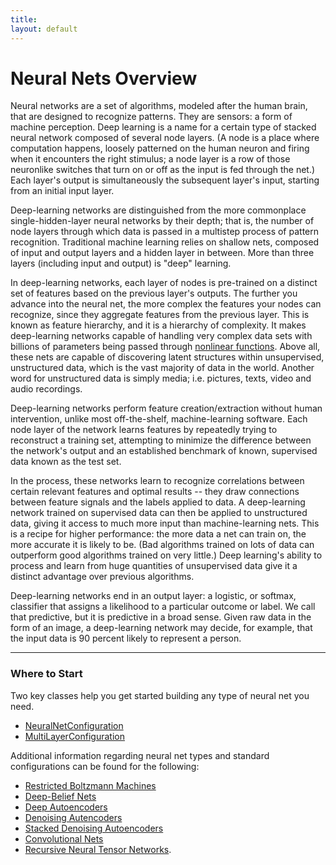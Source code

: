 ```yaml
---
title: 
layout: default
---
```


# Neural Nets Overview

Neural networks are a set of algorithms, modeled after the human brain, that are designed to recognize patterns. They are sensors: a form of machine perception. Deep learning is a name for a certain type of stacked neural network composed of several node layers. (A node is a place where computation happens, loosely patterned on the human neuron and firing when it encounters the right stimulus; a node layer is a row of those neuronlike switches that turn on or off as the input is fed through the net.) Each layer's output is simultaneously the subsequent layer's input, starting from an initial input layer.  

Deep-learning networks are distinguished from the more commonplace single-hidden-layer neural networks by their depth; that is, the number of node layers through which data is passed in a multistep process of pattern recognition. Traditional machine learning relies on shallow nets, composed of input and output layers and a hidden layer in between. More than three layers (including input and output) is "deep" learning. 

In deep-learning networks, each layer of nodes is pre-trained on a distinct set of features based on the previous layer's outputs. The further you advance into the neural net, the more complex the features your nodes can recognize, since they aggregate features from the previous layer. This is known as feature hierarchy, and it is a hierarchy of complexity. It makes deep-learning networks capable of handling very complex data sets with billions of parameters being passed through [nonlinear functions](../glossary.html#nonlineartransformfunction). Above all, these nets are capable of discovering latent structures within unsupervised, unstructured data, which is the vast majority of data in the world. Another word for unstructured data is simply media; i.e. pictures, texts, video and audio recordings. 

Deep-learning networks perform feature creation/extraction without human intervention, unlike most off-the-shelf, machine-learning software. Each node layer of the network learns features by repeatedly trying to reconstruct a training set, attempting to minimize the difference between the network's output and an established benchmark of known, supervised data known as the test set. 

In the process, these networks learn to recognize correlations between certain relevant features and optimal results -- they draw connections between feature signals and the labels applied to data. A deep-learning network trained on supervised data can then be applied to unstructured data, giving it access to much more input than machine-learning nets. This is a recipe for higher performance: the more data a net can train on, the more accurate it is likely to be. (Bad algorithms trained on lots of data can outperform good algorithms trained on very little.) Deep learning's ability to process and learn from huge quantities of unsupervised data give it a distinct advantage over previous algorithms. 

Deep-learning networks end in an output layer: a logistic, or softmax, classifier that assigns a likelihood to a particular outcome or label. We call that predictive, but it is predictive in a broad sense. Given raw data in the form of an image, a deep-learning network may decide, for example, that the input data is 90 percent likely to represent a person. 

---
### Where to Start

Two key classes help you get started building any type of neural net you need.

- [NeuralNetConfiguration](../neuralnet-configuration.html)
- [MultiLayerConfiguration](../multilayer-configuration.html)

Additional information regarding neural net types and standard configurations can be found for the following:

* [Restricted Boltzmann Machines](../restrictedboltzmannmachine.html)
* [Deep-Belief Nets](../deepbeliefnetwork.html)
* [Deep Autoencoders](../deepautoencoder.html)
* [Denoising Autencoders](../denoisingautoencoder.html)
* [Stacked Denoising Autoencoders](../stackeddenoisingautoencoder.html)
* [Convolutional Nets](../convolutionalnets.html)
* [Recursive Neural Tensor Networks](../recursiveneuraltensornetwork.html).
